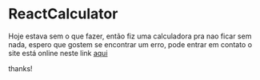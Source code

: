# ReactCalculator

Hoje estava sem o que fazer, então fiz uma calculadora pra nao ficar sem nada, espero que gostem se encontrar um erro, pode entrar em contato
o site está online neste link <a href="https://calculator-emulator.vercel.app">aqui</a>

thanks!

